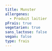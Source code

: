 ```yaml
---
title: Munster
allergenes:
  - Produit laitier
pFrais: true
vegetarien: true
sans_lactose: false
vegan: false
type: frais
---
```


